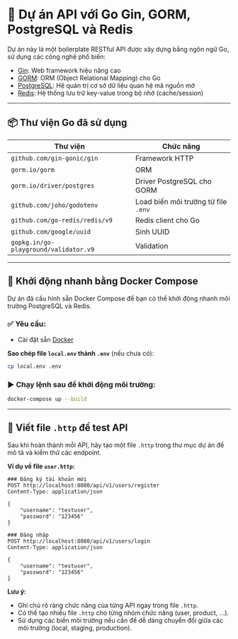 # 🚀 Dự án API với Go Gin, GORM, PostgreSQL và Redis

Dự án này là một boilerplate RESTful API được xây dựng bằng ngôn ngữ Go, sử dụng các công nghệ phổ biến:

- [Gin](https://github.com/gin-gonic/gin): Web framework hiệu năng cao
- [GORM](https://gorm.io/): ORM (Object Relational Mapping) cho Go
- [PostgreSQL](https://www.postgresql.org/): Hệ quản trị cơ sở dữ liệu quan hệ mã nguồn mở
- [Redis](https://redis.io/): Hệ thống lưu trữ key-value trong bộ nhớ (cache/session)

---

## 📦 Thư viện Go đã sử dụng

| Thư viện                              | Chức năng                           |
| ------------------------------------- | ----------------------------------- |
| `github.com/gin-gonic/gin`            | Framework HTTP                      |
| `gorm.io/gorm`                        | ORM                                 |
| `gorm.io/driver/postgres`             | Driver PostgreSQL cho GORM          |
| `github.com/joho/godotenv`            | Load biến môi trường từ file `.env` |
| `github.com/go-redis/redis/v9`        | Redis client cho Go                 |
| `github.com/google/uuid`              | Sinh UUID                           |
| `gopkg.in/go-playground/validator.v9` | Validation                          |

---

## 🐳 Khởi động nhanh bằng Docker Compose

Dự án đã cấu hình sẵn Docker Compose để bạn có thể khởi động nhanh môi trường PostgreSQL và Redis.

### ✅ Yêu cầu:

- Cài đặt sẵn [Docker](https://www.docker.com/)

**Sao chép file `local.env` thành `.env`** (nếu chưa có):

```bash
cp local.env .env
```

### ▶️ Chạy lệnh sau để khởi động môi trường:

```bash
docker-compose up --build
```


---

## 📝 Viết file `.http` để test API

Sau khi hoàn thành mỗi API, hãy tạo một file `.http` trong thư mục dự án để mô tả và kiểm thử các endpoint.

**Ví dụ về file `user.http`:**

```http
### Đăng ký tài khoản mới
POST http://localhost:8080/api/v1/users/register
Content-Type: application/json

{
    "username": "testuser",
    "password": "123456"
}

### Đăng nhập
POST http://localhost:8080/api/v1/users/login
Content-Type: application/json

{
    "username": "testuser",
    "password": "123456"
}
```

**Lưu ý:**  
- Ghi chú rõ ràng chức năng của từng API ngay trong file `.http`.
- Có thể tạo nhiều file `.http` cho từng nhóm chức năng (user, product, ...).
- Sử dụng các biến môi trường nếu cần để dễ dàng chuyển đổi giữa các môi trường (local, staging, production).
